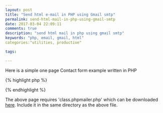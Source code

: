 ```yaml
---
layout: post
title: "Send html e-mail in PHP using Gmail smtp"
permalink: send-html-mail-in-php-using-gmail-smtp
date: 2017-03-04 22:09:11
comments: true
description: "send html mail in php using gmail smtp"
keywords: "php, email, gmail, html"
categories:"utilities, productive"

tags:

---
```


Here is a simple one page Contact form example written in PHP

{% highlight php %}
<?php
$demo = "some text";
echo $demo;
?>
</html>
{% endhighlight %} 

The above page requires 'class.phpmailer.php' which can be downloaded [here](https://github.com/PHPMailer/PHPMailer/blob/master/class.phpmailer.php "PHPMailer"). Include it in the same directory as the above file.
